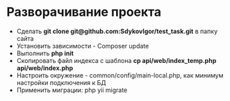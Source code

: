 <h1>Разворачивание проекта</h1>
<ul>
<li>Сделать <b>git clone git@github.com:SdykovIgor/test_task.git</b> в папку сайта</li>
<li>Установить зависимости - Composer update</li>
<li>Выполнить <b>php init</b></li>
<li>Скопировать файл индекса с шаблона <b>cp api/web/index_temp.php api/web/index.php</b></li>
<li>Настроить окружение - common/config/main-local.php, как минимум настройки подключения к БД</li>
<li>Применить миграции: php yii migrate</li>
</ul>